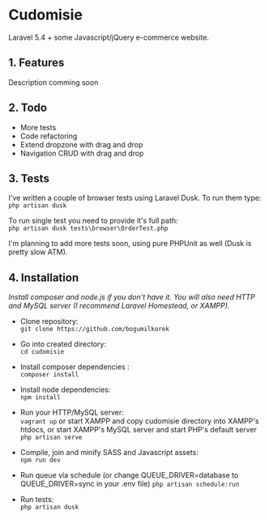 # Cudomisie
Laravel 5.4 + some Javascript/jQuery e-commerce website.

## 1. Features
Description comming soon

## 2. Todo
- More tests
- Code refactoring
- Extend dropzone with drag and drop
- Navigation CRUD with drag and drop

## 3. Tests
I've written a couple of browser tests using Laravel Dusk. To run them type:<br />
`php artisan dusk`

To run single test you need to provide it's full path:<br />
`php artisan dusk tests\browser\OrderTest.php`

I'm planning to add more tests soon, using pure PHPUnit as well (Dusk is pretty slow ATM).

## 4. Installation
*Install composer and node.js if you don't have it. You will also need HTTP and MySQL server (I recommend Laravel Homestead, or XAMPP).*

- Clone repository:<br />
`git clone https://github.com/bogumilkorek`

- Go into created directory:<br />
`cd cudomisie`

- Install composer dependencies :<br />
`composer install`

- Install node dependencies:<br />
`npm install`

- Run your HTTP/MySQL server:<br />
`vagrant up` or start XAMPP and copy cudomisie directory into XAMPP's htdocs, or start XAMPP's MySQL server and start PHP's default server `php artisan serve`

- Compile, join and minify SASS and Javascript assets:<br />
`npm run dev`

- Run queue via schedule (or change QUEUE_DRIVER=database to QUEUE_DRIVER=sync in your .env file)
`php artisan schedule:run`

- Run tests:<br />
`php artisan dusk`
